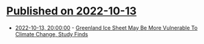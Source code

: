 # [Published on 2022-10-13](index.md)

* [2022-10-13, 20:00:00](https://news.slashdot.org/story/22/10/13/1147237/greenland-ice-sheet-may-be-more-vulnerable-to-climate-change-study-finds?utm_source=rss1.0mainlinkanon&utm_medium=feed) - [Greenland Ice Sheet May Be More Vulnerable To Climate Change, Study Finds](https://news.slashdot.org/story/22/10/13/1147237/greenland-ice-sheet-may-be-more-vulnerable-to-climate-change-study-finds?utm_source=rss1.0mainlinkanon&utm_medium=feed)
